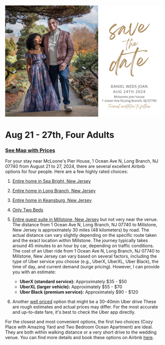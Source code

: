 ![](save_the_date.jpg)

# Aug 21 - 27th, Four Adults

### [See Map with Prices](https://www.airbnb.com/s/West-Long-Branch--NJ/homes?refinement_paths%5B%5D=%2Fhomes&place_id=ChIJhQtiCnolwokRLehw3go_SjE&checkin=2024-08-21&checkout=2024-08-27&adults=4&tab_id=home_tab&query=West%20Long%20Branch%2C%20NJ&flexible_trip_lengths%5B%5D=one_week&monthly_start_date=2024-06-01&monthly_length=3&monthly_end_date=2024-09-01&search_mode=regular_search&price_filter_input_type=2&price_filter_num_nights=6&channel=EXPLORE&ne_lat=40.54385985158961&ne_lng=-73.88892945684171&sw_lat=40.09501685548299&sw_lng=-74.11925842335069&zoom=11.438668126798344&zoom_level=11&search_by_map=true&search_type=filter_change&source=structured_search_input_header)

For your stay near McLoone's Pier House, 1 Ocean Ave N, Long Branch, NJ 07740 from August 21 to 27, 2024, there are several excellent Airbnb options for four people. Here are a few highly rated choices:

1. [Entire home in Sea Bright, New Jersey](https://www.airbnb.com/rooms/932614406172551757?adults=4&search_mode=regular_search&check_in=2024-08-21&check_out=2024-08-27&source_impression_id=p3_1717157992_P3Fh9M5Hz7RWugaQ&previous_page_section_name=1000&federated_search_id=92da6f19-f327-4a2e-be33-8622f1ab3705)
2. [Entire home in Long Branch, New Jersey](https://www.airbnb.com/rooms/53131959?adults=4&search_mode=regular_search&amenities%5B%5D=4&check_in=2024-08-21&check_out=2024-08-27&source_impression_id=p3_1717158253_P3ooXo4nuBgm6Wdh&previous_page_section_name=1000&federated_search_id=edf51f5a-23a6-44d9-bfdb-fe20f9c54dfe)
3. [Entire home in Keansburg, New Jersey](https://www.airbnb.com/rooms/676232187425884051?adults=4&search_mode=regular_search&amenities%5B%5D=4&check_in=2024-08-21&check_out=2024-08-27&source_impression_id=p3_1717156123_P34q7z2dxcRqqWbm&previous_page_section_name=1000&federated_search_id=10802492-bd01-4fbc-a2e8-18eba755a838)
4. [Only Two Beds](https://www.airbnb.com/rooms/638440082551532130?adults=1&category_tag=Tag%3A8678&enable_m3_private_room=true&location=Long%20Branch%2C%20NJ&photo_id=1411955865&search_mode=regular_search&check_in=2024-08-21&check_out=2024-08-27&source_impression_id=p3_1717156475_P3EbG2n70Q6XyO9c&previous_page_section_name=1001&federated_search_id=364cf081-f568-44b0-b381-31e717011abf)
5. [Entire guest suite in Millstone, New Jersey](https://www.airbnb.com/rooms/30197699?adults=1&location=West%20Long%20Branch%2C%20NJ&search_mode=regular_search&check_in=2024-08-21&check_out=2024-08-27&source_impression_id=p3_1717156876_P3FNVVGZaooFpCdt&previous_page_section_name=1001&federated_search_id=0ef00a6a-99db-4baf-9d78-21c5fdc6c384) but not very near the venue. The distance from 1 Ocean Ave N, Long Branch, NJ 07740 to Millstone, New Jersey is approximately 30 miles (48 kilometers) by road. The actual distance can vary slightly depending on the specific route taken and the exact location within Millstone. The journey typically takes around 45 minutes to an hour by car, depending on traffic conditions. The cost of an Uber ride from 1 Ocean Ave N, Long Branch, NJ 07740 to Millstone, New Jersey can vary based on several factors, including the type of Uber service you choose (e.g., UberX, UberXL, Uber Black), the time of day, and current demand (surge pricing). However, I can provide you with an estimate:

   - **UberX (standard service):** Approximately $35 - $50
   - **UberXL (larger vehicle):** Approximately $55 - $70
   - **Uber Black (premium service):** Approximately $90 - $120

7. Another [well priced](https://www.airbnb.com/rooms/47408033?adults=1&location=West%20Long%20Branch%2C%20NJ&search_mode=regular_search&check_in=2024-08-21&check_out=2024-08-27&source_impression_id=p3_1717157119_P3l6eykKLiHOdIUi&previous_page_section_name=1001&federated_search_id=0ef00a6a-99db-4baf-9d78-21c5fdc6c384) option that might be a 30-40min Uber drive
These are rough estimates and actual prices may differ. For the most accurate and up-to-date fare, it's best to check the Uber app directly.

For the closest and most convenient options, the first two choices (Cozy Place with Amazing Yard and Two Bedroom Ocean Apartment) are ideal. They are both within walking distance or a very short drive to the wedding venue. You can find more details and book these options on Airbnb [here](https://www.airbnb.com/long-branch-nj/stays).
